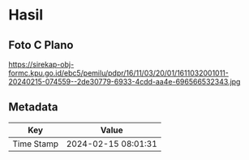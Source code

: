 # Hasil

## Foto C Plano

https://sirekap-obj-formc.kpu.go.id/ebc5/pemilu/pdpr/16/11/03/20/01/1611032001011-20240215-074559--2de30779-6933-4cdd-aa4e-696566532343.jpg


## Metadata

| Key        | Value               |
| ---------- | ------------------- |
| Time Stamp | 2024-02-15 08:01:31 |



